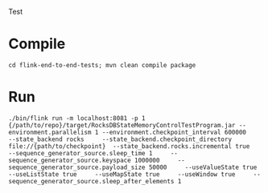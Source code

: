 Test
# Compile
`cd flink-end-to-end-tests; mvn clean compile package`
# Run
`./bin/flink run -m localhost:8081 -p 1 {/path/to/repo}/target/RocksDBStateMemoryControlTestProgram.jar --environment.parallelism 1 --environment.checkpoint_interval 600000     --state_backend rocks     --state_backend.checkpoint_directory file://{path/to/checkpoint}  --state_backend.rocks.incremental true     --sequence_generator_source.sleep_time 1     --sequence_generator_source.keyspace 1000000     --sequence_generator_source.payload_size 50000     --useValueState true     --useListState true     --useMapState true     --useWindow true     --sequence_generator_source.sleep_after_elements 1`

